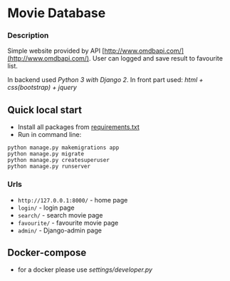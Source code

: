 # Movie Database

### Description
Simple website provided by API [http://www.omdbapi.com/](http://www.omdbapi.com/). User can logged and save result to 
favourite list.

In backend used _Python 3 with Django 2_. In front part used:
_html + css(bootstrap) + jquery_


## Quick local start

* Install all packages from [requirements.txt](requirements.txt)
* Run in command line:

```
python manage.py makemigrations app
python manage.py migrate
python manage.py createsuperuser
python manage.py runserver
```

### Urls
* `http://127.0.0.1:8000/` - home page
* `login/` - login page
* `search/` - search movie page
* `favourite/` - favourite movie page
* `admin/` - Django-admin page

## Docker-compose
- for a docker please use _settings/developer.py_